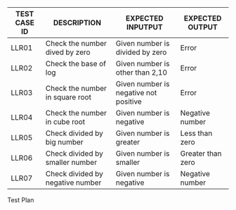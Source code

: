 | TEST CASE ID | DESCRIPTION | EXPECTED INPUTPUT | EXPECTED OUTPUT |
| --- | --- | --- | --- |
| LLR01 | Check the number dived by zero | Given number is divided by zero | Error |
| LLR02 | Check the base of log | Given number is other than 2,10 | Error |
| LLR03 | Check the number in square root | Given number is negative not positive | Error |
| LLR04 | Check the number in cube root | Given number is negative | Negative number |
| LLR05 | Check divided by big number | Given number is greater | Less than zero |
| LLR06 | Check divided by smaller number | Given number is smaller | Greater than zero |
| LLR07 | Check divided by negative number | Given number is negative | Negative number |

Test Plan